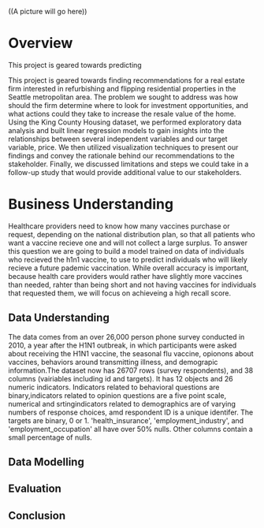 ((A picture will go here))

# Overview

This project is geared towards predicting

This project is geared towards finding recommendations for a real estate firm interested in refurbishing and flipping residential properties in the Seattle metropolitan area. The problem we sought to address was how should the firm determine where to look for investment opportunities, and what actions could they take to increase the resale value of the home. Using the King County Housing dataset, we performed exploratory data analysis and built linear regression models to gain insights into the relationships between several independent variables and our target variable, price. We then utilized visualization techniques to present our findings and convey the rationale behind our recommendations to the stakeholder. Finally, we discussed limitations and steps we could take in a follow-up study that would provide additional value to our stakeholders.  

# Business Understanding

Healthcare providers need to know how many vaccines  purchase or request, depending on the national distribution plan, so that all patients who want a vaccine recieve one and will not collect a large surplus. To answer this question we are going to build a model trained on data of individuals who recieved the h1n1 vaccine, to use to predict individuals who will likely recieve a future pademic vaccination. While overall accuracy is important, because health care providers would rather have slightly more vaccines than needed, rahter than being short and not having vaccines for individuals that requested them, we will focus on achieveing a high recall score.


## Data Understanding
The data comes from an over 26,000 person phone survey conducted in 2010, a year after the H1N1 outbreak, in which participants were asked about receiving the H1N1 vaccine, the seasonal flu vaccine, opionons about vaccines, behaviors around transmitting illness, and demograpic information.The dataset now has 26707 rows (survey respondents), and 38 columns (vairiables including id and targets). It has 12 objects and 26 numeric indicators. Indicators related to behavioral questions are binary,indicators related to opinion questions are a five point scale, numerical and srtingindicators related to demographics are of varying numbers of response choices, amd respondent ID is a unique identifer. The targets are binary, 0 or 1. 'health_insurance', 'employment_industry', and 'employment_occupation' all have over 50% nulls. Other columns contain a small percentage of nulls.

## Data Modelling


## Evaluation


## Conclusion
